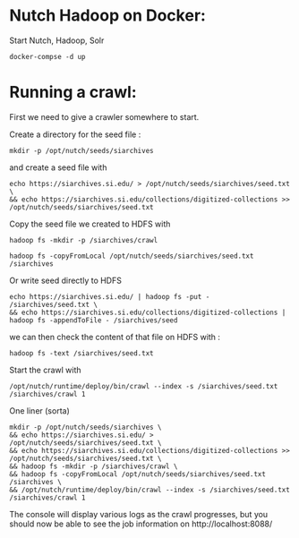 # Nutch Hadoop on Docker:

Start Nutch, Hadoop, Solr
```
docker-compse -d up
```

# Running a crawl:

First we need to give a crawler somewhere to start.

Create a directory for the seed file :

```
mkdir -p /opt/nutch/seeds/siarchives
```

and create a seed file with

```
echo https://siarchives.si.edu/ > /opt/nutch/seeds/siarchives/seed.txt \
&& echo https://siarchives.si.edu/collections/digitized-collections >> /opt/nutch/seeds/siarchives/seed.txt
```

Copy the seed file we created to HDFS with

```
hadoop fs -mkdir -p /siarchives/crawl

hadoop fs -copyFromLocal /opt/nutch/seeds/siarchives/seed.txt /siarchives
```

Or write seed directly to HDFS

```
echo https://siarchives.si.edu/ | hadoop fs -put - /siarchives/seed.txt \
&& echo https://siarchives.si.edu/collections/digitized-collections | hadoop fs -appendToFile - /siarchives/seed
```

we can then check the content of that file on HDFS with :

```
hadoop fs -text /siarchives/seed.txt
```

Start the crawl with

```
/opt/nutch/runtime/deploy/bin/crawl --index -s /siarchives/seed.txt /siarchives/crawl 1
```

One liner (sorta)
```
mkdir -p /opt/nutch/seeds/siarchives \
&& echo https://siarchives.si.edu/ > /opt/nutch/seeds/siarchives/seed.txt \
&& echo https://siarchives.si.edu/collections/digitized-collections >> /opt/nutch/seeds/siarchives/seed.txt \
&& hadoop fs -mkdir -p /siarchives/crawl \
&& hadoop fs -copyFromLocal /opt/nutch/seeds/siarchives/seed.txt /siarchives \
&& /opt/nutch/runtime/deploy/bin/crawl --index -s /siarchives/seed.txt /siarchives/crawl 1
```

The console will display various logs as the crawl progresses, but you should now be able to see the job information on http://localhost:8088/